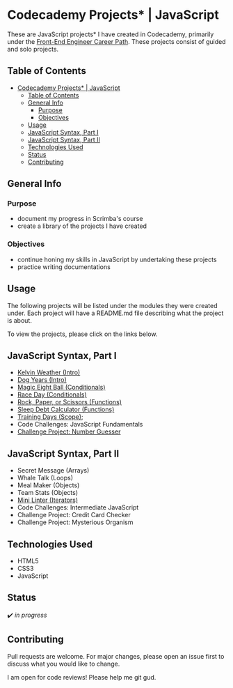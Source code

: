 # Codecademy Projects* | JavaScript

These are JavaScript projects* I have created in Codecademy, primarily under the [Front-End Engineer Career Path](https://www.codecademy.com/learn/paths/front-end-engineer-career-path). These projects consist of guided and solo projects.

## Table of Contents
- [Codecademy Projects* | JavaScript](#codecademy-projects--javascript)
  - [Table of Contents](#table-of-contents)
  - [General Info](#general-info)
    - [Purpose](#purpose)
    - [Objectives](#objectives)
  - [Usage](#usage)
  - [JavaScript Syntax, Part I](#javascript-syntax-part-i)
  - [JavaScript Syntax, Part II](#javascript-syntax-part-ii)
  - [Technologies Used](#technologies-used)
  - [Status](#status)
  - [Contributing](#contributing)


## General Info
### Purpose
* document my progress in Scrimba's course
* create a library of the projects I have created

### Objectives
* continue honing my skills in JavaScript by undertaking these projects
* practice writing documentations

## Usage
The following projects will be listed under the modules they were created under. Each project will have a README.md file describing what the project is about.

To view the projects, please click on the links below.

## JavaScript Syntax, Part I
* [Kelvin Weather (Intro)](https://github.com/vivian-mca/JavaScript-Codecademy-Projects/tree/gh-pages/Kelvin%20Weather)
* [Dog Years (Intro)](https://github.com/vivian-mca/JavaScript-Codecademy-Projects/tree/gh-pages/Dog%20Years)
* [Magic Eight Ball (Conditionals)](https://github.com/vivian-mca/JavaScript-Codecademy-Projects/tree/gh-pages/Magic%20Eight%20Ball)
* [Race Day (Conditionals)](https://github.com/vivian-mca/JavaScript-Codecademy-Projects/tree/gh-pages/Race%20Day)
* [Rock, Paper, or Scissors (Functions)](https://github.com/vivian-mca/JavaScript-Codecademy-Projects/tree/gh-pages/Rock%2C%20Paper%2C%20or%20Scissors)
* [Sleep Debt Calculator (Functions)](https://github.com/vivian-mca/JavaScript-Codecademy-Projects/tree/gh-pages/Sleep%20Debt%20Calculator)
* [Training Days (Scope)](https://github.com/vivian-mca/JavaScript-Codecademy-Projects/tree/gh-pages/Training%20Days);
* Code Challenges: JavaScript Fundamentals
* [Challenge Project: Number Guesser](https://github.com/vivian-mca/JavaScript-Codecademy-Projects/tree/gh-pages/Number%20Guesser)

## JavaScript Syntax, Part II
* Secret Message (Arrays)
* Whale Talk (Loops)
* Meal Maker (Objects)
* Team Stats (Objects)
* [Mini Linter (Iterators)](https://github.com/vivian-mca/JavaScript-Codecademy-Projects/tree/gh-pages/Mini%20Linter)
* Code Challenges: Intermediate JavaScript
* Challenge Project: Credit Card Checker
* Challenge Project: Mysterious Organism

## Technologies Used
* HTML5
* CSS3
* JavaScript

## Status
:heavy_check_mark: _in progress_

## Contributing
Pull requests are welcome. For major changes, please open an issue first to discuss what you would like to change.

I am open for code reviews! Please help me git gud.

